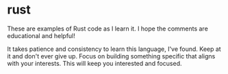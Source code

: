 # rust
These are examples of Rust code as I learn it. I hope the comments are educational and helpful!

It takes patience and consistency to learn this language, I've found. Keep at it and don't ever give up. Focus on building something specific that aligns with your interests. This will keep you interested and focused.
